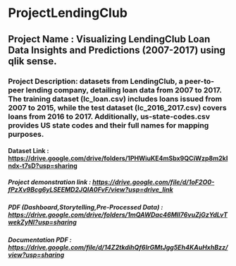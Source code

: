 # ProjectLendingClub
## Project Name : Visualizing LendingClub Loan Data Insights and Predictions (2007-2017) using qlik sense.
### Project Description: datasets from LendingClub, a peer-to-peer lending company, detailing loan data from 2007 to 2017. The training dataset (lc_loan.csv) includes loans issued from 2007 to 2015, while the test dataset (lc_2016_2017.csv) covers loans from 2016 to 2017. Additionally, us-state-codes.csv provides US state codes and their full names for mapping purposes.
#### Dataset Link : **https://drive.google.com/drive/folders/1PHWiuKE4mSbx9QCiWzp8m2kIndx-t7sD?usp=sharing**
##### Project demonstration link : **https://drive.google.com/file/d/1oF2O0-fPzXv9Bcg6yLSEEMD2JQIA0FvF/view?usp=drive_link**
##### PDF (Dashboard,Storytelling,Pre-Processed Data) : **https://drive.google.com/drive/folders/1mQAWDac46MIl76vuZjGzYdLvTwekZyNl?usp=sharing**
##### Documentation PDF : **https://drive.google.com/file/d/14Z2tkdihQf6lrGMtJgg5Eh4KAuHxhBzz/view?usp=sharing**

